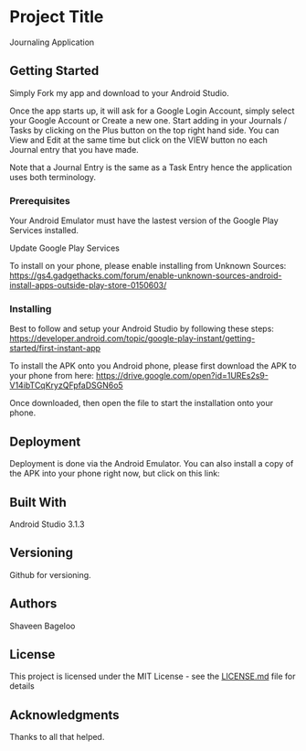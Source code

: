 # Project Title

Journaling Application

## Getting Started

Simply Fork my app and download to your Android Studio.

Once the app starts up, it will ask for a Google Login Account, simply select your Google Account or Create a new one.
Start adding in your Journals / Tasks by clicking on the Plus button on the top right hand side.
You can View and Edit at the same time but click on the VIEW button no each Journal entry that you have made.

Note that a Journal Entry is the same as a Task Entry hence the application uses both terminology.

### Prerequisites

Your Android Emulator must have the lastest version of the Google Play Services installed.

Update Google Play Services

To install on  your phone, please enable installing from Unknown Sources: https://gs4.gadgethacks.com/forum/enable-unknown-sources-android-install-apps-outside-play-store-0150603/


### Installing

Best to follow and setup your Android Studio by following these steps:
https://developer.android.com/topic/google-play-instant/getting-started/first-instant-app

To install the APK onto you Android phone, please first download the APK to your phone from here:
https://drive.google.com/open?id=1UREs2s9-V14ibTCqKryzQFpfaDSGN6o5

Once downloaded, then open the file to start the installation onto your phone.






## Deployment

Deployment is done via the Android Emulator.  You can also install a copy of the APK into your phone right now, but click on this link:


## Built With

Android Studio 3.1.3


## Versioning

Github for versioning.

## Authors
Shaveen Bageloo

## License

This project is licensed under the MIT License - see the [LICENSE.md](LICENSE.md) file for details

## Acknowledgments

Thanks to all that helped.
